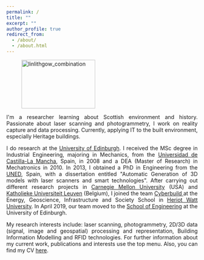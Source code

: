 ```yaml
---
permalink: /
title: ""
excerpt: ""
author_profile: true
redirect_from: 
  - /about/
  - /about.html
---
```



<head>
    <style>
        p { text-align:justify; }
    </style>
</head>

<body>

 <figure>
	<img class="  wp-image-321 aligncenter" src="/images/linlithgow_combination.png" alt="linlithgow_combination" width="194" height="128" /> 
	
</figure> 

<p>I'm a researcher learning about Scottish environment and history. Passionate about laser scanning and photogrammetry, I work on reality capture and data processing. Currently, applying IT to the built environment, especially Heritage buildings.</p>

<p>I do research at the <a href="http://www.ed.ac.uk">University of Edinburgh</a>. I received the MSc degree in Industrial Engineering, majoring in Mechanics, from the <a href="http://www.uclm.es">Universidad de Castilla-La Mancha</a>, Spain, in 2008 and a DEA (Master of Research) in Mechatronics in 2010. In 2013, I obtained a PhD in Engineering from the <a href="http://www.uned.es">UNED</a>, Spain, with a dissertation entitled "Automatic Generation of 3D models with laser scanners and smart technologies". After carrying out different research projects in <a href="http://www.cmu.edu/">Carnegie Mellon University</a> (USA) and <a href="http://www.kuleuven.be/english">Katholieke Universiteit Leuven</a> (Belgium), I joined the team <a href="https://cyberbuild.eng.ed.ac.uk/home">Cyberbuild </a>at the Energy, Geoscience, Infrastructure and Society School in <a href="https://hw.ac.uk/">Heriot Watt University</a>. In April 2019, our team moved to the <a href="http://www.eng.ed.ac.uk">School of Engineering</a> at the University of Edinburgh.</p>

<p>My research interests include: laser scanning, photogrammetry, 2D/3D data (signal, image and geospatial) processing and representation, Building Information Modelling and RFID technologies. For further information about my current work, publications and interests use the top menu. Also, you can find my CV <a href="https://cp.sync.com/dl/b4b1bfe90/fpmzzv3v-mmduxukr-rt9zr8di-nsv8v9fm">here</a>.</p>


</body>
